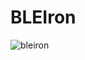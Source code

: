 # BLEIron
![bleiron](https://github.com/Brightness248/BLEIron/assets/88443560/314c6929-7216-4d74-b549-7713793e063f)
